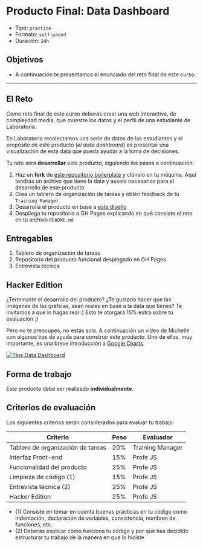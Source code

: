 # Producto Final: Data Dashboard

- Tipo: `practice`
- Formato: `self-paced`
- Duración: `24h`

## Objetivos

- A continuación te presentamos el enunciado del reto final de este curso.

***

## El Reto

Como reto final de este curso deberás crear una web interactiva, de complejidad
media, que muestre los datos y el perfil de una estudiante de Laboratoria.

En Laboratoria recolectamos una serie de datos de las estudiantes y el propósito
de este producto (_el data dashboard_) es presentar una visualización de esta data
que pueda ayudar a la toma de decisiones.

Tu reto será **desarrollar** este producto, siguiendo los pasos a
continuación:

1. Haz un **fork** de [este repositorio boilerplate](https://github.com/Laboratoria-learning/data-dashboard)
   y clónalo en tu máquina. Aquí tendrás un archivo que tiene la data y assets
   necesarios para el desarrollo de este producto
2. Crea un tablero de organización de tareas y obtén feedback de tu `Training
   Manager`
3. Desarrolla el producto en base a [este diseño](https://marvelapp.com/104ejifg/screen/33742285)
4. Despliega tu repositorio a GH Pages explicando en qué consiste el reto en tu
   archivo `README.md`

## Entregables

1. Tablero de organización de tareas
2. Repositorio del producto funcional desplegado en GH Pages
3. Entrevista técnica

## Hacker Edition

¿Terminaste el desarrollo del producto? ¿Te gustaría hacer que las imágenes de
las gráficas, sean reales en base a la data que tienes? Te invitamos a que lo
hagas real :) Esto te otorgará 15% extra sobre tu evaluación ;)

Pero no te preocupes, no estás sola. A continuación un video de Michelle con
algunos tips de ayuda para construir este producto. Uno de ellos, muy importante,
es una breve introducción a [Google Charts](https://developers.google.com/chart/interactive/docs/).

[![Tips Data Dashboard](https://img.youtube.com/vi/-hLSzYr3z44/0.jpg)](https://www.youtube.com/watch?v=-hLSzYr3z44)

## Forma de trabajo

Este producto debe ser realizado **individualmente**.

## Criterios de evaluación

Los siguientes criterios serán considerados para evaluar tu trabajo:

| Criterio                 | Peso | Evaluador
| ------------------------ | ---- | ---------
| Tablero de organización de tareas | 20% | Training Manager
| Interfaz Front-end | 15% | Profe JS
| Funcionalidad del producto | 25% | Profe JS
| Limpieza de código (1) | 15% | Profe JS
| Entrevista técnica (2) | 25% | Profe JS
| Hacker Edition | 25% | Profe JS

- (1) Consiste en tomar en cuenta buenas prácticas en tu código como indentación,
  declaración de variables, consistencia, nombres de funciones, etc.
- (2) Deberás explicar cómo funciona tu código y por qué has decidido estructurar
  tu trabajo de la manera en que lo hiciste
